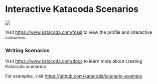 # Interactive Katacoda Scenarios

[![](http://shields.katacoda.com/katacoda/fossl/count.svg)](https://www.katacoda.com/fossl "Get your profile on Katacoda.com")

Visit https://www.katacoda.com/fossl to view the profile and interactive scenarios

### Writing Scenarios
Visit https://www.katacoda.com/docs to learn more about creating Katacoda scenarios

For examples, visit https://github.com/katacoda/scenario-example
